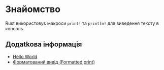 # Знайомство

Rust використовує макроси `print!` та `println!` для виведення тексту в консоль.

## Додatkова інформація

- [Hello World](https://doc.rust-lang.org/rust-by-example/hello.html)
- [Форматований вивід (Formatted print)](https://doc.rust-lang.org/rust-by-example/hello/print.html)